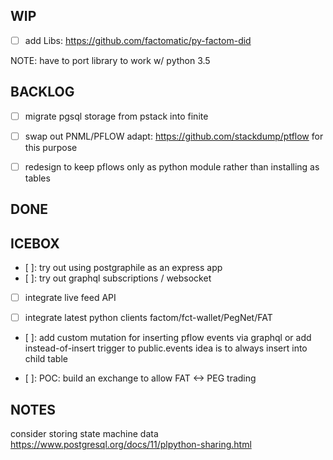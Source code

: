 WIP
---

- [ ] add Libs: https://github.com/factomatic/py-factom-did

NOTE: have to port library to work w/ python 3.5

BACKLOG
-------
- [ ] migrate pgsql storage from pstack into finite

- [ ] swap out PNML/PFLOW
      adapt: https://github.com/stackdump/ptflow
      for this purpose

- [ ] redesign to keep pflows only as python module rather than installing as tables

DONE
----

ICEBOX
------
- [ ]: try out using postgraphile as an express app
- [ ]: try out graphql subscriptions / websocket 

- [ ] integrate live feed API

- [ ] integrate latest python clients
      factom/fct-wallet/PegNet/FAT

- [ ]: add custom mutation for inserting pflow events via graphql
       or add instead-of-insert trigger to public.events
       idea is to always insert into child table

- [ ]: POC: build an exchange to allow FAT <-> PEG trading

NOTES
-----

consider storing state machine data https://www.postgresql.org/docs/11/plpython-sharing.html
